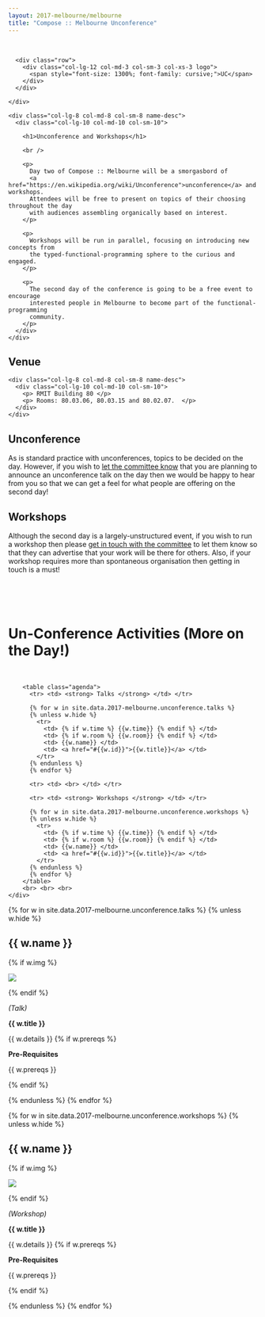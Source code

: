 ```yaml
---
layout: 2017-melbourne/melbourne
title: "Compose :: Melbourne Unconference"
---
```


<!--

Unconference Content:

* What is it?
* What do you need to do?
* Why isn't it ready yet?

-->


<div class="sep talk melbourne" data-stellar-background-ratio="0.5" style="background-position: 50% -91.5px;"></div>


<br />


<div class="container">
  <div class="row">
    <div class="col-lg-4 col-md-4 col-sm-4 name">

      <div class="row">
        <div class="col-lg-12 col-md-3 col-sm-3 col-xs-3 logo">
          <span style="font-size: 1300%; font-family: cursive;">UC</span>
        </div>
      </div>

    </div>

    <div class="col-lg-8 col-md-8 col-sm-8 name-desc">
      <div class="col-lg-10 col-md-10 col-sm-10">

        <h1>Unconference and Workshops</h1>

        <br />

        <p>
          Day two of Compose :: Melbourne will be a smorgasbord of
          <a href="https://en.wikipedia.org/wiki/Unconference">unconference</a> and workshops.
          Attendees will be free to present on topics of their choosing throughout the day
          with audiences assembling organically based on interest.
        </p>

        <p>
          Workshops will be run in parallel, focusing on introducing new concepts from
          the typed-functional-programming sphere to the curious and engaged.
        </p>

        <p>
          The second day of the conference is going to be a free event to encourage
          interested people in Melbourne to become part of the functional-programming
          community.
        </p>
      </div>
    </div>
  </div>
</div>

<div class="container cfpsection">
  <div class="row">
    <div class="col-lg-4 col-md-4 col-sm-4 name">
      <h2>Venue </h2>
    </div>

    <div class="col-lg-8 col-md-8 col-sm-8 name-desc">
      <div class="col-lg-10 col-md-10 col-sm-10">
        <p> RMIT Building 80 </p>
        <p> Rooms: 80.03.06, 80.03.15 and 80.02.07.  </p>
      </div>
    </div>
  </div>
</div>

<div class="container cfpsection">
  <div class="row">
    <div class="col-lg-4 col-md-4 col-sm-4 name">
      <h2>Unconference</h2>
    </div>
    <div class="col-lg-8 col-md-8 col-sm-8 name-desc">
      <div class="col-lg-10 col-md-10 col-sm-10">
        <p>
          As is standard practice with unconferences, topics to be decided on the day.
          However, if you wish to <a href="mailto:composemel-admin@googlegroups.com">let the committee know</a>
          that you are planning to announce an unconference talk on the day
          then we would be happy to hear from you so that we can get a feel for
          what people are offering on the second day!
        </p>
      </div>
    </div>
  </div>
</div>

<div class="container cfpsection">
  <div class="row">
    <div class="col-lg-4 col-md-4 col-sm-4 name">
      <h2>Workshops</h2>
    </div>
    <div class="col-lg-8 col-md-8 col-sm-8 name-desc">
      <div class="col-lg-10 col-md-10 col-sm-10">
        <p>
          Although the second day is a largely-unstructured event, if you wish to run
          a workshop then please <a href="mailto:composemel-admin@googlegroups.com">get in touch with the committee</a>
          to let them know so that they can advertise that your work will be there for others.
          Also, if your workshop requires more than spontaneous organisation then
          getting in touch is a must!
        </p>
      </div>
    </div>
  </div>
</div>

<div class="container" id="activities">
  <div class="row">
    <div class="col-lg-10 col-lg-offset-1">
        <br> <br> <br>
        <h1 class="text-center">Un-Conference Activities (More on the Day!)</h1>
        <br>

        <table class="agenda">
          <tr> <td> <strong> Talks </strong> </td> </tr>

          {% for w in site.data.2017-melbourne.unconference.talks %}
          {% unless w.hide %}
            <tr>
              <td> {% if w.time %} {{w.time}} {% endif %} </td>
              <td> {% if w.room %} {{w.room}} {% endif %} </td>
              <td> {{w.name}} </td>
              <td> <a href="#{{w.id}}">{{w.title}}</a> </td>
            </tr>
          {% endunless %}
          {% endfor %}

          <tr> <td> <br> </td> </tr>

          <tr> <td> <strong> Workshops </strong> </td> </tr>

          {% for w in site.data.2017-melbourne.unconference.workshops %}
          {% unless w.hide %}
            <tr>
              <td> {% if w.time %} {{w.time}} {% endif %} </td>
              <td> {% if w.room %} {{w.room}} {% endif %} </td>
              <td> {{w.name}} </td>
              <td> <a href="#{{w.id}}">{{w.title}}</a> </td>
            </tr>
          {% endunless %}
          {% endfor %}
        </table>
        <br> <br> <br>
    </div>
  </div>
</div>

{% for w in site.data.2017-melbourne.unconference.talks %}
{% unless w.hide %}

<div class="container cfpsection" id="{{ w.id }}">
  <div class="row">
    <div class="col-lg-4 col-md-4 col-sm-4 name">
      <h2> {{ w.name }} </h2>
      {% if w.img %}
        <p>
          <img style="max-width: 80%; max-height: 300px;" src="{{ w.img }}" />
        </p>
      {% endif %}
      <p> <em> (Talk) </em> </p>
    </div>
    <div class="col-lg-8 col-md-8 col-sm-8 name-desc">
      <div class="col-lg-10 col-md-10 col-sm-10">
        <p><strong> {{ w.title }} </strong></p>
        {{ w.details }}
        {% if w.prereqs %}
          <br>
          <p><strong> Pre-Requisites </strong></p>
          <p> {{ w.prereqs }} </p>
        {% endif %}
      </div>
    </div>
  </div>
</div>

{% endunless %}
{% endfor %}

{% for w in site.data.2017-melbourne.unconference.workshops %}
{% unless w.hide %}

<div class="container cfpsection" id="{{ w.id }}">
  <div class="row">
    <div class="col-lg-4 col-md-4 col-sm-4 name">
      <h2> {{ w.name }}</h2>
      {% if w.img %}
        <p>
          <img style="max-width: 80%; max-height: 300px;" src="{{ w.img }}" />
        </p>
      {% endif %}
      <p> <em> (Workshop) </em> </p>
    </div>
    <div class="col-lg-8 col-md-8 col-sm-8 name-desc">
      <div class="col-lg-10 col-md-10 col-sm-10">
        <p><strong> {{ w.title }} </strong></p>
        {{ w.details }}
        {% if w.prereqs %}
          <br>
          <p><strong> Pre-Requisites </strong></p>
          <p> {{ w.prereqs }} </p>
        {% endif %}
      </div>
    </div>
  </div>
</div>

{% endunless %}
{% endfor %}
